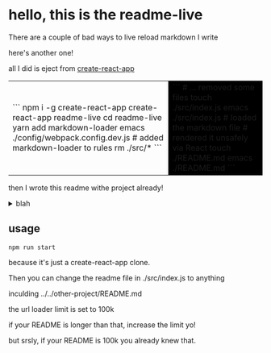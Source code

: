 # hello, this is the readme-live

There are a couple of bad ways to live reload markdown I write

here's another one!

all I did is eject from
[create-react-app](https://npmjs.org/packages/create-react-app)

<style>
.spoiler { background-color: black; }
.spoiler code { opacity: 0; }
.spoiler:hover { background-color: inherit; cursor: help; }
.spoiler:hover code { opacity: 1; }
</style>

<table><tr><td>
```
npm i -g create-react-app
create-react-app readme-live
cd readme-live
yarn add markdown-loader
emacs ./config/webpack.config.dev.js
# added markdown-loader to rules
rm ./src/*
```
</td><td class='spoiler'>
```
# ... removed some files
touch ./src/index.js
emacs ./src/index.js
# loaded the markdown file
# rendered it unsafely via React
touch ./README.md
emacs ./README.md
```
</td></tr></table>

then I wrote this readme withe project already!


<details>
<summary>blah</summary>
```js
const blah = (()=>0)();
```
</details>

## usage

```
npm run start
```

because it's just a create-react-app clone.

Then you can change the readme file in ./src/index.js to anything

inculding ../../other-project/README.md

the url loader limit is set to 100k

if your README is longer than that, increase the limit yo!

but srsly, if your README is 100k you already knew that.